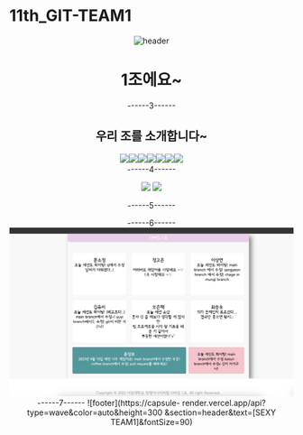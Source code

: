 # 11th_GIT-TEAM1

<div align="center">

![header](https://capsule-render.vercel.app/api?type=waving&color=auto&height=300&section=header&text=멋쟁이사자처럼%201조%0A&fontSize=60&animation=fadeIn&fontAlignY=38&desc=사랑은%20남과%20나눌%20때%20커진다&descAlignY=51&descAlign=62)


# 1조에요~

------3------

<h2 align="center">우리 조를 소개합니다~</h2>
<div style="display: flex; flex-wrap: wrap; justify-content: center">
<a href="https://github.com/koniiing">
    <img src="https://github.com/koniiing.png" width="100">
</a>
<a href="https://github.com/Als-ET">
    <img src="https://github.com/Als-ET.png" width="100">
</a>
<a href="https://github.com/SojeongM">
    <img src="https://github.com/SojeongM.png" width="100">
</a>
<a href="https://github.com/yuyi5187">
    <img src="https://github.com/yuyi5187.png" width="100">
</a>
<a href="https://github.com/lsy0163">
    <img src="https://github.com/lsy0163.png" width="100">
</a>
<a href="https://github.com/SoftCoffee1">
    <img src="https://github.com/SoftCoffee1.png" width="100">
</a>
<a href="https://github.com/Sunchoiv">
    <img src="https://github.com/Sunchoiv.png" width="100">
</a>

</div>
------4------

<img src="https://img.shields.io/badge
/HTML5-E34F26?style=
?style=flat-square&logo=appveyor&logo=html5&logoColor
=white"/>
<img src="https://img.shields.io/badge
/CSS-1572B6?style=
?style=flat-square&logo=appveyor&logo=css3&logoColor
=white"/>

------5------

------6------
<img src="team1.png" alt="background-image">
------7------
![footer](https://capsule- render.vercel.app/api?type=wave&color=auto&height=300 &section=header&text=[SEXY TEAM1]&fontSize=90)

</div>
